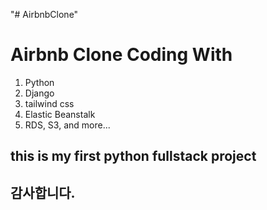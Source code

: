 "# AirbnbClone" 


# Airbnb Clone Coding With
1. Python
2. Django
3. tailwind css
4. Elastic Beanstalk
5. RDS, S3, and more...

## this is my first python fullstack project
## 감사합니다.
